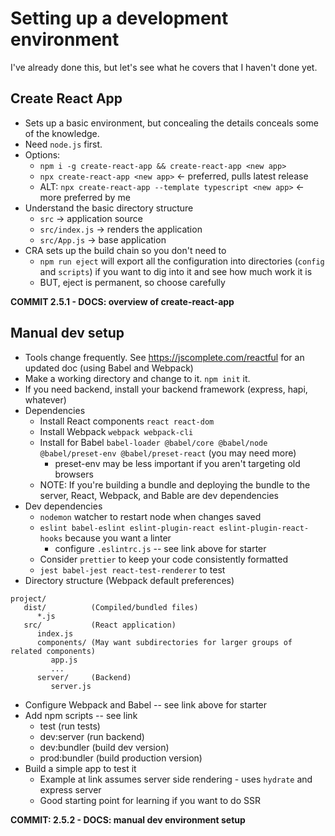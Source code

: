 # Setting up a development environment
I've already done this, but let's see what he covers that I haven't done yet.

## Create React App
* Sets up a basic environment, but concealing the details conceals some of the knowledge.
* Need `node.js` first.
* Options:
   * `npm i -g create-react-app && create-react-app <new app>`
   * `npx create-react-app <new app>` <- preferred, pulls latest release
   * ALT: `npx create-react-app --template typescript <new app>` <- more preferred by me
* Understand the basic directory structure
   * `src` -> application source
   * `src/index.js` -> renders the application
   * `src/App.js` -> base application
* CRA sets up the build chain so you don't need to
   * `npm run eject` will export all the configuration into directories (`config` and `scripts`) if you want to dig into it and see how much work it is
   * BUT, eject is permanent, so choose carefully

**COMMIT 2.5.1 - DOCS: overview of create-react-app**

## Manual dev setup
* Tools change frequently. See https://jscomplete.com/reactful for an updated doc (using Babel and Webpack)
* Make a working directory and change to it. `npm init` it.
* If you need backend, install your backend framework (express, hapi, whatever)
* Dependencies
   * Install React components `react react-dom`
   * Install Webpack `webpack webpack-cli`
   * Install for Babel `babel-loader @babel/core @babel/node @babel/preset-env @babel/preset-react` (you may need more)
      * preset-env may be less important if you aren't targeting old browsers
   * NOTE: If you're building a bundle and deploying the bundle to the server, React, Webpack, and Bable are dev dependencies
* Dev dependencies
   * `nodemon` watcher to restart node when changes saved
   * `eslint babel-eslint eslint-plugin-react eslint-plugin-react-hooks` because you want a linter
      * configure `.eslintrc.js` -- see link above for starter
   * Consider `prettier` to keep your code consistently formatted
   * `jest babel-jest react-test-renderer` to test
* Directory structure (Webpack default preferences)
```
project/
   dist/          (Compiled/bundled files)
      *.js
   src/           (React application)
      index.js
      components/ (May want subdirectories for larger groups of related components)
         app.js
         ...
      server/     (Backend)
         server.js
```
* Configure Webpack and Babel -- see link above for starter
* Add npm scripts -- see link
   * test (run tests)
   * dev:server (run backend)
   * dev:bundler (build dev version)
   * prod:bundler (build production version)
* Build a simple app to test it
   * Example at link assumes server side rendering - uses `hydrate` and express server
   * Good starting point for learning if you want to do SSR

**COMMIT: 2.5.2 - DOCS: manual dev environment setup**
